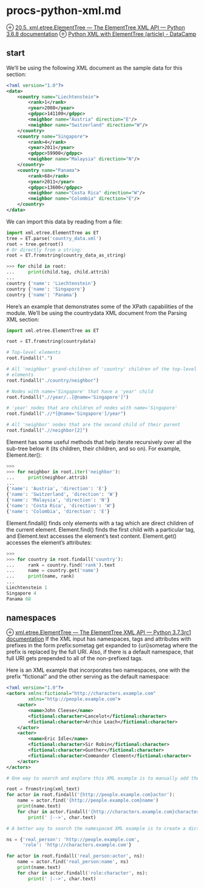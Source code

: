# procs-python-xml.md
⊕ [20.5. xml.etree.ElementTree — The ElementTree XML API — Python 3.6.8 documentation](https://docs.python.org/3.6/library/xml.etree.elementtree.html)
⊕ [Python XML with ElementTree (article) - DataCamp](https://www.datacamp.com/community/tutorials/python-xml-elementtree)

## start
We’ll be using the following XML document as the sample data for this section:

```xml
<?xml version="1.0"?>
<data>
    <country name="Liechtenstein">
        <rank>1</rank>
        <year>2008</year>
        <gdppc>141100</gdppc>
        <neighbor name="Austria" direction="E"/>
        <neighbor name="Switzerland" direction="W"/>
    </country>
    <country name="Singapore">
        <rank>4</rank>
        <year>2011</year>
        <gdppc>59900</gdppc>
        <neighbor name="Malaysia" direction="N"/>
    </country>
    <country name="Panama">
        <rank>68</rank>
        <year>2011</year>
        <gdppc>13600</gdppc>
        <neighbor name="Costa Rica" direction="W"/>
        <neighbor name="Colombia" direction="E"/>
    </country>
</data>
```

We can import this data by reading from a file:

```python
import xml.etree.ElementTree as ET
tree = ET.parse('country_data.xml')
root = tree.getroot()
# Or directly from a string:
root = ET.fromstring(country_data_as_string)

>>> for child in root:
...     print(child.tag, child.attrib)
...
country {'name': 'Liechtenstein'}
country {'name': 'Singapore'}
country {'name': 'Panama'}
```

Here’s an example that demonstrates some of the XPath capabilities of the module. We’ll be using the countrydata XML document from the Parsing XML section:

```python
import xml.etree.ElementTree as ET

root = ET.fromstring(countrydata)

# Top-level elements
root.findall(".")

# All 'neighbor' grand-children of 'country' children of the top-level
# elements
root.findall("./country/neighbor")

# Nodes with name='Singapore' that have a 'year' child
root.findall(".//year/..[@name='Singapore']")

# 'year' nodes that are children of nodes with name='Singapore'
root.findall(".//*[@name='Singapore']/year")

# All 'neighbor' nodes that are the second child of their parent
root.findall(".//neighbor[2]")
```

Element has some useful methods that help iterate recursively over all the sub-tree below it (its children, their children, and so on). For example, Element.iter():

```python
>>>
>>> for neighbor in root.iter('neighbor'):
...     print(neighbor.attrib)
...
{'name': 'Austria', 'direction': 'E'}
{'name': 'Switzerland', 'direction': 'W'}
{'name': 'Malaysia', 'direction': 'N'}
{'name': 'Costa Rica', 'direction': 'W'}
{'name': 'Colombia', 'direction': 'E'}
```

Element.findall() finds only elements with a tag which are direct children of the current element. Element.find() finds the first child with a particular tag, and Element.text accesses the element’s text content. Element.get() accesses the element’s attributes:

```python
>>>
>>> for country in root.findall('country'):
...     rank = country.find('rank').text
...     name = country.get('name')
...     print(name, rank)
...
Liechtenstein 1
Singapore 4
Panama 68
```

## namespaces
⊕ [xml.etree.ElementTree — The ElementTree XML API — Python 3.7.3rc1 documentation](https://docs.python.org/3/library/xml.etree.elementtree.html#parsing-xml-with-namespaces)
    If the XML input has namespaces, tags and attributes with prefixes in the form prefix:sometag get expanded to {uri}sometag where the prefix is replaced by the full URI. Also, if there is a default namespace, that full URI gets prepended to all of the non-prefixed tags.

Here is an XML example that incorporates two namespaces, one with the prefix “fictional” and the other serving as the default namespace:

```xml
<?xml version="1.0"?>
<actors xmlns:fictional="http://characters.example.com"
        xmlns="http://people.example.com">
    <actor>
        <name>John Cleese</name>
        <fictional:character>Lancelot</fictional:character>
        <fictional:character>Archie Leach</fictional:character>
    </actor>
    <actor>
        <name>Eric Idle</name>
        <fictional:character>Sir Robin</fictional:character>
        <fictional:character>Gunther</fictional:character>
        <fictional:character>Commander Clement</fictional:character>
    </actor>
</actors>
```
```python
# One way to search and explore this XML example is to manually add the URI to every tag or attribute in the xpath of a find() or findall():

root = fromstring(xml_text)
for actor in root.findall('{http://people.example.com}actor'):
    name = actor.find('{http://people.example.com}name')
    print(name.text)
    for char in actor.findall('{http://characters.example.com}character'):
        print(' |-->', char.text)

# A better way to search the namespaced XML example is to create a dictionary with your own prefixes and use those in the search functions:

ns = {'real_person': 'http://people.example.com',
      'role': 'http://characters.example.com'}

for actor in root.findall('real_person:actor', ns):
    name = actor.find('real_person:name', ns)
    print(name.text)
    for char in actor.findall('role:character', ns):
        print(' |-->', char.text)
```


